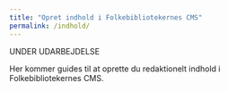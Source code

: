 ```yaml
---
title: "Opret indhold i Folkebibliotekernes CMS"
permalink: /indhold/
---
```

UNDER UDARBEJDELSE

Her kommer guides til at oprette du redaktionelt indhold i Folkebibliotekernes CMS.
